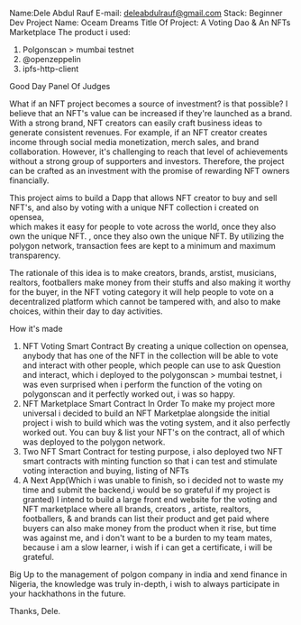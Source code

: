 Name:Dele Abdul Rauf
E-mail: deleabdulrauf@gmail.com
Stack: Beginner Dev
Project Name: Oceam Dreams
Title Of Project: A Voting Dao & An NFTs Marketplace
The product i used:
1. Polgonscan > mumbai testnet
2. @openzeppelin
3. ipfs-http-client

Good Day Panel Of Judges 

What if an NFT project becomes a source of investment? is that possible? I believe that an NFT's value can be increased if they're launched as a brand. With a strong brand, NFT creators can easily craft business ideas to generate consistent revenues. For example, if an NFT creator creates income through social media monetization, merch sales, and brand collaboration. However, it's challenging to reach that level of achievements without a strong group of supporters and investors. Therefore, the project can be crafted as an investment with the promise of rewarding NFT owners financially.

This project aims to build a Dapp that allows NFT creator to buy and sell NFT's, and also by voting with a unique NFT collection i created on opensea,  
which makes it easy for people to vote across the world, once they also own the unique NFT.
, once they also own the unique NFT.
 By utilizing the polygon network, transaction fees are kept to a minimum and maximum transparency.

 The rationale of this idea is to make creators, brands, arstist, musicians, realtors, footballers make money from their stuffs and also making it worthy for the buyer, in the NFT voting category it will help people to vote on a decentralized platform which cannot be tampered with, and also to make choices, within their day to day activities.

 How it's made
 1. NFT Voting Smart Contract
 By creating a unique collection on opensea, anybody that has one of the NFT in the collection will be able to vote and interact with other people, which people can use to ask Question and interact, which i deployed to the polygonscan > mumbai testnet, i was even surprised when i perform the function of the voting on polygonscan and it perfectly worked out, i was so happy.
 2. NFT Marketplace Smart Contract
 In Order To make my project more universal i decided to build an NFT Marketplae alongside the initial project i wish to build which was the voting system, and it also perfectly worked out. You can buy & list your NFT's on the contract, all of which was deployed to the polygon network.
 3. Two NFT Smart Contract for testing purpose, i also deployed two NFT smart contracts with minting function so that i can test and stimulate voting interaction and buying, listing of NFTs
 4. A Next App(Which i was unable to finish, so i decided not to waste my time and submit the backend,i would be so grateful if my project is granted)
 I intend to build a large front end website for the voting and NFT marketplace where all brands, creators , artiste, realtors, footballers, & and brands can list their product and get paid where buyers can also make money from the product when it rise, but time was against me, and i don't want to be a burden to my team mates, because i am a slow learner, i wish if i can get a certificate, i will be grateful.

 Big Up to the management of polgon company in india and xend finance in Nigeria, the knowledge was truly in-depth, i wish to always participate in your hackhathons in the future.

 Thanks,
 Dele.


